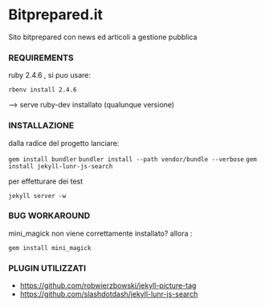 Bitprepared.it
==============

Sito bitprepared con news ed articoli a gestione pubblica


### REQUIREMENTS
 
ruby 2.4.6 , si puo usare: 

`rbenv install 2.4.6`

--> serve ruby-dev installato (qualunque versione)


### INSTALLAZIONE
 
dalla radice del progetto lanciare: 

`gem install bundler`
`bundler install --path vendor/bundle --verbose`
`gem install jekyll-lunr-js-search`


per effetturare dei test 

`jekyll server -w`



### BUG WORKAROUND

mini_magick non viene correttamente installato? allora : 

`gem install mini_magick`



### PLUGIN UTILIZZATI

 * https://github.com/robwierzbowski/jekyll-picture-tag
 * https://github.com/slashdotdash/jekyll-lunr-js-search
 
